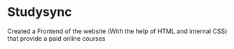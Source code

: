 # Studysync
Created a Frontend of the website (With the help of HTML and internal CSS) that provide a  paid online courses 
